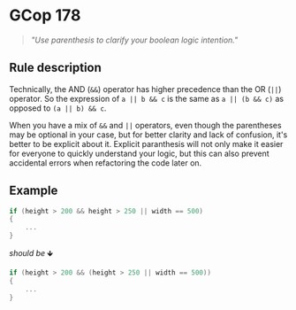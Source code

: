 ﻿# GCop 178

> *"Use parenthesis to clarify your boolean logic intention."*

## Rule description

Technically, the AND (`&&`) operator has higher precedence than the OR (`||`) operator.
So the expression of `a || b && c` is the same as `a || (b && c)` as opposed to `(a || b) && c`.

When you have a mix of `&&` and `||` operators, even though the parentheses may be optional in your case, but for better clarity and lack of confusion, it's better to be explicit about it. Explicit paranthesis will not only make it easier for everyone to quickly understand your logic, but this can also prevent accidental errors when refactoring the code later on.

## Example

```csharp
if (height > 200 && height > 250 || width == 500)
{
    ...
}
```

*should be* 🡻

```csharp
if (height > 200 && (height > 250 || width == 500))
{
    ...
}
```
